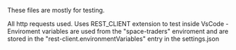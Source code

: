 These files are mostly for testing.

All http requests used. 
Uses REST_CLIENT extension to test inside VsCode - Enviroment variables are used from the "space-traders" enviroment and are stored in the "rest-client.environmentVariables" entry in the settings.json
